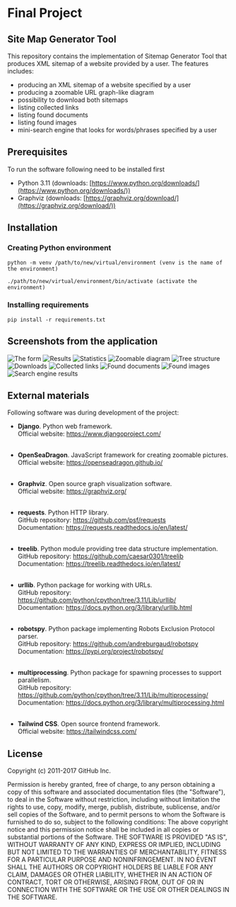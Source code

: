 # Final Project
## Site Map Generator Tool

This repository contains the implementation of Sitemap Generator Tool 
that produces XML sitemap of a website provided by a user.
The features includes:
- producing an XML sitemap of a website specified by a user
- producing a zoomable URL graph-like diagram
- possibility to download both sitemaps
- listing collected links
- listing found documents
- listing found images
- mini-search engine that looks for words/phrases specified by a user

## Prerequisites
To run the software following need to be installed first
* Python 3.11 (downloads: [https://www.python.org/downloads/](https://www.python.org/downloads/))
* Graphviz (downloads: [https://graphviz.org/download/](https://graphviz.org/download/))


## Installation
### Creating Python environment

```
python -m venv /path/to/new/virtual/environment (venv is the name of the environment)

./path/to/new/virtual/environment/bin/activate (activate the environment)
```
### Installing requirements
```
pip install -r requirements.txt
```

## Screenshots from the application
![The form](/screenshots/form.PNG "Start form")
![Results](/screenshots/initial-view-results.PNG "Initial view of results")
![Statistics](/screenshots/statistics.PNG "Statistics of the crawler")
![Zoomable diagram](/screenshots/zoomable_pic.PNG "Zoomable picture")
![Tree structure](/screenshots/tree-structure.PNG "Vertical URL tree")
![Downloads](/screenshots/downloads.PNG "Downloads")
![Collected links](/screenshots/collected-links.PNG "Collected links")
![Found documents](/screenshots/found-documents.PNG "Found documents")
![Found images](/screenshots/found-images.PNG "Found images")
![Search engine results](/screenshots/search-engine.PNG "Search Engine results")

## External materials
Following software was during development of the project:

- **Django**.
Python web framework.<br>
Official website: https://www.djangoproject.com/ <br><br>

- **OpenSeaDragon**.
JavaScript framework for creating zoomable pictures.<br>
Official website: https://openseadragon.github.io/ <br><br>

- **Graphviz**.
Open source graph visualization software.<br>
Official website: https://graphviz.org/ <br><br>

- **requests**.
Python HTTP library.<br>
GitHub repository: https://github.com/psf/requests <br>
Documentation: https://requests.readthedocs.io/en/latest/ <br><br>

- **treelib**.
Python module providing tree data structure implementation.<br>
GitHub repository: https://github.com/caesar0301/treelib <br>
Documentation: https://treelib.readthedocs.io/en/latest/ <br><br>

- **urllib**.
Python package for working with URLs.<br>
GitHub repository: https://github.com/python/cpython/tree/3.11/Lib/urllib/ <br>
Documentation: https://docs.python.org/3/library/urllib.html <br><br>

- **robotspy**.
Python package implementing Robots Exclusion Protocol parser.<br>
GitHub repository: https://github.com/andreburgaud/robotspy <br>
Documentation: https://pypi.org/project/robotspy/ <br><br>

- **multiprocessing**.
Python package for spawning processes to support parallelism.<br>
GitHub repository: https://github.com/python/cpython/tree/3.11/Lib/multiprocessing/ <br>
Documentation: https://docs.python.org/3/library/multiprocessing.html <br><br>

- **Tailwind CSS**.
Open source frontend framework.<br>
Official website: https://tailwindcss.com/


## License
Copyright (c) 2011-2017 GitHub Inc.

Permission is hereby granted, free of charge, to any person obtaining a copy of this software and associated documentation files (the "Software"), to deal in the Software without restriction, including without limitation the rights to use, copy, modify, merge, publish, distribute, sublicense, and/or sell copies of the Software, and to permit persons to whom the Software is furnished to do so, subject to the following conditions:
The above copyright notice and this permission notice shall be included in all copies or substantial portions of the Software.
THE SOFTWARE IS PROVIDED "AS IS", WITHOUT WARRANTY OF ANY KIND, EXPRESS OR IMPLIED, INCLUDING BUT NOT LIMITED TO THE WARRANTIES OF MERCHANTABILITY, FITNESS FOR A PARTICULAR PURPOSE AND NONINFRINGEMENT. IN NO EVENT SHALL THE AUTHORS OR COPYRIGHT HOLDERS BE LIABLE FOR ANY CLAIM, DAMAGES OR OTHER LIABILITY, WHETHER IN AN ACTION OF CONTRACT, TORT OR OTHERWISE, ARISING FROM, OUT OF OR IN CONNECTION WITH THE SOFTWARE OR THE USE OR OTHER DEALINGS IN THE SOFTWARE.
